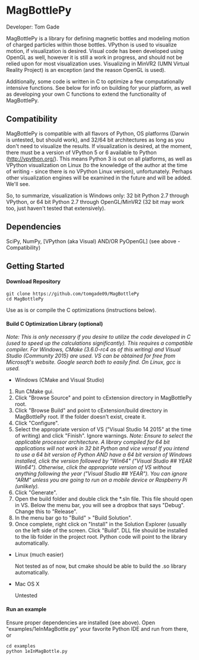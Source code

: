 # MagBottlePy

Developer: Tom Gade

MagBottlePy is a library for defining magnetic bottles and modeling motion of charged particles within those bottles.  VPython is used to visualize motion, if visualization is desired.  Visual code has been developed using OpenGL as well, however it is still a work in progress, and should not be relied upon for most visualization uses.  Visualizing in MinVR2 (UMN Virtual Reality Project) is an exception (and the reason OpenGL is used).

Additionally, some code is written in C to optimize a few computationally intensive functions.  See below for info on building for your platform, as well as developing your own C functions to extend the functionality of MagBottlePy.

## Compatibility
MagBottlePy is compatible with all flavors of Python, OS platforms (Darwin is untested, but should work), and 32/64 bit architectures as long as you don't need to visualize the results.  If visualization is desired, at the moment, there must be a version of VPython 5 or 6 available to Python (http://vpython.org/).  This means Python 3 is out on all platforms, as well as VPython visualization on Linux (to the knowledge of the author at the time of writing - since there is no VPython Linux version), unfortunately.  Perhaps other visualization engines will be examined in the future and will be added.  We'll see.  

So, to summarize, visualization is Windows only: 32 bit Python 2.7 through VPython, or 64 bit Python 2.7 through OpenGL/MinVR2 (32 bit may work too, just haven't tested that extensively).

## Dependencies
SciPy, NumPy, [VPython (aka Visual) AND/OR PyOpenGL] (see above - Compatibility)

## Getting Started

#### Download Repository

  ```
  git clone https://github.com/tomgade09/MagBottlePy
  cd MagBottlePy
  ```

Use as is or compile the C optimizations (instructions below).

#### Build C Optimization Library (optional)

*Note: This is only necessary if you desire to utilize the code developed in C (used to speed up the calculations significantly).  This requires a compatible compiler.  For Windows, CMake (3.6.0-rc4 as of this writing) and Visual Studio (Community 2015) are used.  VS can be obtained for free from Microsoft's website.  Google search both to easily find.  On Linux, gcc is used.*

* Windows (CMake and Visual Studio)

1. Run CMake gui.
2. Click "Browse Source" and point to cExtension directory in MagBottlePy root.
3. Click "Browse Build" and point to cExtension/build directory in MagBottlePy root.  If the folder doesn't exist, create it.
4. Click "Configure".
5. Select the appropriate version of VS ("Visual Studio 14 2015" at the time of writing) and click "Finish".  Ignore warnings.
*Note: Ensure to select the applicable processor architecture.  A library compiled for 64 bit applications will not work in 32 bit Python and vice versa!  If you intend to use a 64 bit version of Python AND have a 64 bit version of Windows installed, click the version followed by "Win64" ("Visual Studio ## YEAR Win64").  Otherwise, click the appropriate version of VS without anything following the year ("Visual Studio ## YEAR").  You can ignore "ARM" unless you are going to run on a mobile device or Raspberry Pi (unlikely).*
6. Click "Generate".
7. Open the build folder and double click the *.sln file.  This file should open in VS.  Below the menu bar, you will see a dropbox that says "Debug".  Change this to "Release".
8. In the menu bar go to "Build" > "Build Solution".
9. Once complete, right click on "Install" in the Solution Explorer (usually on the left side of the screen.  Click "Build".  DLL file should be installed to the lib folder in the project root.  Python code will point to the library automatically.

* Linux (much easier)

  Not tested as of now, but cmake should be able to build the .so library automatically.
  
* Mac OS X

  Untested

#### Run an example

Ensure proper dependencies are installed (see above).  Open "examples/1eInMagBottle.py" your favorite Python IDE and run from there, or

```
cd examples
python 1eInMagBottle.py
```
